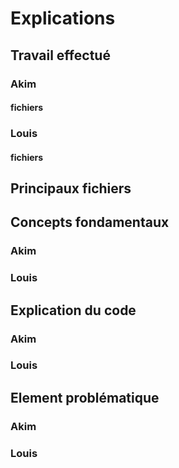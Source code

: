 # Explications

## Travail effectué

### Akim

#### fichiers

### Louis

#### fichiers

## Principaux fichiers

## Concepts fondamentaux

### Akim

### Louis

## Explication du code

### Akim

### Louis

## Element problématique

### Akim

### Louis